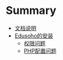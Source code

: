 # Summary

* [文档说明](README.md)
* [Edusoho的安装](./InstallDocument/edusoho安装问题.md)
   * [权限问题](Edusoho权限设置.md)
   * [PHP配置问题](PHP配置.md)

